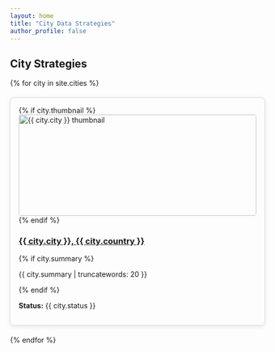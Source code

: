 ```yaml
---
layout: home
title: "City Data Strategies"
author_profile: false
---
```


## City Strategies

<div style="display: grid; grid-template-columns: repeat(auto-fill, minmax(300px, 1fr)); gap: 20px;">
  {% for city in site.cities %}
    <div style="border: 1px solid #ddd; padding: 16px; border-radius: 8px; box-shadow: 0 2px 8px rgba(0,0,0,0.1);">
      {% if city.thumbnail %}
        <a href="{{ city.url }}">
          <img src="{{ city.thumbnail }}" alt="{{ city.city }} thumbnail" style="width: 100%; height: 200px; object-fit: cover; border-radius: 4px;">
        </a>
      {% endif %}
      <h3>
        <a href="{{ city.url }}">{{ city.city }}, {{ city.country }}</a>
      </h3>
      {% if city.summary %}
        <p>{{ city.summary | truncatewords: 20 }}</p>
      {% endif %}
      <p><strong>Status:</strong> {{ city.status }}</p>
    </div>
  {% endfor %}
</div>

